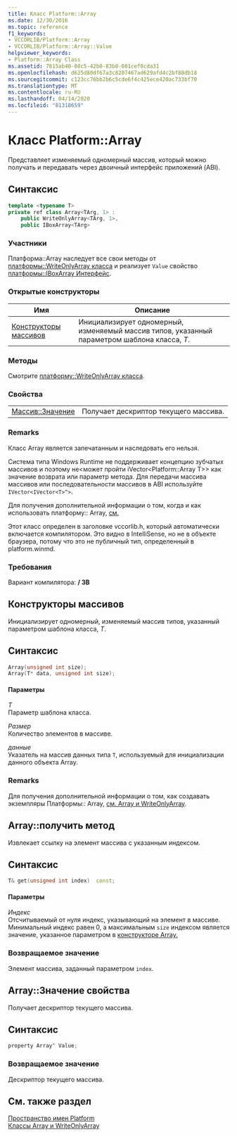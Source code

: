 ```yaml
---
title: Класс Platform::Array
ms.date: 12/30/2016
ms.topic: reference
f1_keywords:
- VCCORLIB/Platform::Array
- VCCORLIB/Platform::Array::Value
helpviewer_keywords:
- Platform::Array Class
ms.assetid: 7815ab40-88c5-42b0-83b8-081cef0cda31
ms.openlocfilehash: d625d80df67a3c8207467ad629afd4c2bf88db18
ms.sourcegitcommit: c123cc76bb2b6c5cde6f4c425ece420ac733bf70
ms.translationtype: MT
ms.contentlocale: ru-RU
ms.lasthandoff: 04/14/2020
ms.locfileid: "81318659"
---
```

# <a name="platformarray-class"></a>Класс Platform::Array

Представляет изменяемый одномерный массив, который можно получать и передавать через двоичный интерфейс приложений (ABI).

## <a name="syntax"></a>Синтаксис

```cpp
template <typename T>
private ref class Array<TArg, 1> :
    public WriteOnlyArray<TArg, 1>,
    public IBoxArray<TArg>
```

### <a name="members"></a>Участники

Платформа::Array наследует все свои методы от [платформы::WriteOnlyArray класса](../cppcx/platform-writeonlyarray-class.md) и реализует `Value` свойство [платформы::IBoxArray Интерфейс](../cppcx/platform-iboxarray-interface.md).

### <a name="public-constructors"></a>Открытые конструкторы

|Имя|Описание|
|----------|-----------------|
|[Конструкторы массивов](#ctor)|Инициализирует одномерный, изменяемый массив типов, указанный параметром шаблона класса, *T*.|

### <a name="methods"></a>Методы

Смотрите [платформу::WriteOnlyArray класса](../cppcx/platform-writeonlyarray-class.md).

### <a name="properties"></a>Свойства

|||
|-|-|
|[Массив::Значение](#value)|Получает дескриптор текущего массива.|

### <a name="remarks"></a>Remarks

Класс Array является запечатанным и наследовать его нельзя.

Система типа Windows Runtime не поддерживает концепцию зубчатых массивов и поэтому не\<может пройти iVector<Platform::Array T>> как значение возврата или параметр метода. Для передачи массива массивов или последовательности массивов в ABI используйте `IVector<IVector<T>^>`.

Для получения дополнительной информации о том, когда и как использовать платформу:: Array, [см.](../cppcx/array-and-writeonlyarray-c-cx.md)

Этот класс определен в заголовке vccorlib.h, который автоматически включается компилятором. Это видно в IntelliSense, но не в объекте браузера, потому что это не публичный тип, определенный в platform.winmd.

### <a name="requirements"></a>Требования

Вариант компилятора: **/ ЗВ**

## <a name="array-constructors"></a><a name="ctor"></a>Конструкторы массивов

Инициализирует одномерный, изменяемый массив типов, указанный параметром шаблона класса, *T*.

## <a name="syntax"></a>Синтаксис

```cpp
Array(unsigned int size);
Array(T* data, unsigned int size);
```

#### <a name="parameters"></a>Параметры

*T*<br/>
Параметр шаблона класса.

*Размер*<br/>
Количество элементов в массиве.

*данные*<br/>
Указатель на массив данных типа `T`, используемый для инициализации данного объекта Array.

### <a name="remarks"></a>Remarks

Для получения дополнительной информации о том, как создавать экземпляры Платформы:: Array, [см. Array и WriteOnlyArray](../cppcx/array-and-writeonlyarray-c-cx.md).

## <a name="arrayget-method"></a><a name="get"></a>Array::получить метод

Извлекает ссылку на элемент массива с указанным индексом.

## <a name="syntax"></a>Синтаксис

```cpp
T& get(unsigned int index)  const;
```

#### <a name="parameters"></a>Параметры

*Индекс*<br/>
Отсчитываемый от нуля индекс, указывающий на элемент в массиве. Минимальный индекс равен 0, а максимальным `size` индексом является значение, указанное параметром в [конструкторе Array.](#ctor)

### <a name="return-value"></a>Возвращаемое значение

Элемент массива, заданный параметром `index`.

## <a name="arrayvalue-property"></a><a name="value"></a>Array::Значение свойства

Получает дескриптор текущего массива.

## <a name="syntax"></a>Синтаксис

```cpp
property Array^ Value;
```

### <a name="return-value"></a>Возвращаемое значение

Дескриптор текущего массива.

## <a name="see-also"></a>См. также раздел

[Пространство имен Platform](../cppcx/platform-namespace-c-cx.md)<br/>
[Классы Array и WriteOnlyArray](../cppcx/array-and-writeonlyarray-c-cx.md)
